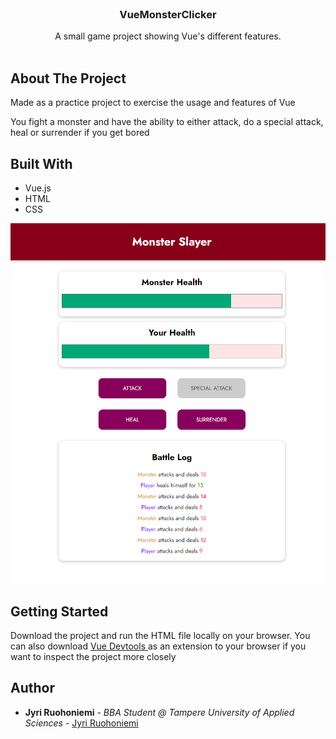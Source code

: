 <br/>
<p align="center">
  <h3 align="center">VueMonsterClicker</h3>

  <p align="center">
    A small game project showing Vue's different features.
    <br/>
    <br/>
  </p>
</p>



## About The Project

Made as a practice project to exercise the usage and features of Vue

You fight a monster and have the ability to either attack, do a special attack, heal or surrender if you get bored

## Built With
<ul>
<li>Vue.js</li>
<li>HTML</li>
<li>CSS</li>
</ul>

![alt text](https://github.com/jyriruohoniemi/VueMonsterClicker/blob/main/image.png)

## Getting Started

Download the project and run the HTML file locally on your browser. You can also download <a href="https://devtools.vuejs.org/">Vue Devtools </a>as an extension to your browser if you want to inspect the project more closely

## Author

* **Jyri Ruohoniemi** - *BBA Student @ Tampere University of Applied Sciences* - [Jyri Ruohoniemi](https://github.com/jyri.ruohoniemi)
